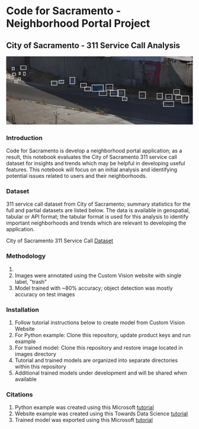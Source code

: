 # Code for Sacramento - Neighborhood Portal Project

## City of Sacramento - 311 Service Call Analysis

![Custom Vision AI Example](https://github.com/walteryu/custom-vision/blob/master/images/ala_880_gsv.png)

### Introduction

Code for Sacramento is develop a neighborhood portal application; as a result, this notebook evaluates the City of Sacramento 311 service call dataset for insights and trends which may be helpful in developing useful features. This notebook will focus on an initial analysis and identifying potential issues related to users and their neighborhoods.  

### Dataset

311 service call dataset from City of Sacramento; summary statistics for the full and partial datasets are listed below. The data is available in geospatial, tabular or API format; the tabular format is used for this analysis to identify important neighborhoods and trends which are relevant to developing the application.  

City of Sacramento 311 Service Call [Dataset](https://data.cityofsacramento.org/datasets/08794a6695b3483f889e9bef122517e9_0)

### Methodology

1.
2. Images were annotated using the Custom Vision website with single label, "trash"
3. Model trained with ~80% accuracy; object detection was mostly accuracy on test images

### Installation
1. Follow tutorial instructions below to create model from Custom Vision Website
2. For Python example: Clone this repository, update product keys and run example
3. For trained model: Clone this repository and restore image located in images directory
4. Tutorial and trained models are organized into separate directories within this repository
5. Additional trained models under development and will be shared when available

### Citations

1. Python example was created using this Microsoft [tutorial](https://docs.microsoft.com/en-us/azure/cognitive-services/custom-vision-service/python-tutorial-od)
2. Website example was created using this Towards Data Science [tutorial](https://towardsdatascience.com/how-to-create-a-custom-image-classifier-with-customvision-ai-fe3df6fd219b)
3. Trained model was exported using this Microsoft [tutorial](https://docs.microsoft.com/en-us/azure/cognitive-services/custom-vision-service/export-your-model)
